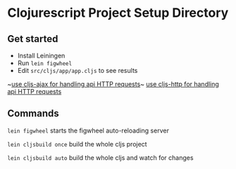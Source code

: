 # Clojurescript Project Setup Directory

## Get started
- Install Leiningen
- Run `lein figwheel`
- Edit `src/cljs/app/app.cljs` to see results

~[use cljs-ajax for handling api HTTP requests](https://github.com/JulianBirch/cljs-ajax)~
[use cljs-http for handling api HTTP requests](https://github.com/r0man/cljs-http)


## Commands
`lein figwheel` starts the figwheel auto-reloading server

`lein cljsbuild once` build the whole cljs project

`lein cljsbuild auto` build the whole cljs and watch for changes
